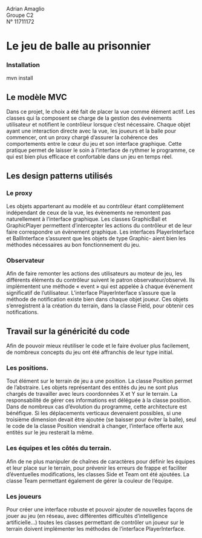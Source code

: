 Adrian Amaglio  
Groupe C2  
N° 11711172

# Le jeu de balle au prisonnier
### Installation
mvn install

## Le modèle MVC
Dans ce projet, le choix a été fait de placer la vue comme élément actif. Les classes qui la composent se charge de la gestion des événements utilisateur et notifient le contrôleur lorsque c’est nécessaire.
Chaque objet ayant une interaction directe avec la vue, les joueurs et la balle pour commencer, ont un proxy chargé d’assurer la cohérence des comportements entre le cœur du jeu et son interface graphique.
Cette pratique permet de laisser le soin à l’interface de rythmer le programme, ce qui est bien plus efficace et confortable dans un jeu en temps réel.
## Les design patterns utilisés
### Le proxy
Les objets appartenant au modèle et au contrôleur étant complètement indépendant de ceux de la vue, les évènements ne remontent pas naturellement à l’interface graphique. Les classes GraphicBall et GraphicPlayer permettent d’intercepter les actions du contrôleur et de leur faire correspondre un évènement graphique.
Les interfaces PlayerInterface et BallInterface s’assurent que les objets de type Graphic- aient bien les méthodes nécessaires au bon fonctionnement du jeu.
### Observateur
Afin de faire remonter les actions des utilisateurs au moteur de jeu, les différents éléments du contrôleur suivent le patron observateur/observé. Ils implémentent une méthode « event » qui est appelée à chaque évènement significatif de l’utilisateur. L’interface PlayerInterface s’assure que la méthode de notification existe bien dans chaque objet joueur.
Ces objets s’enregistrent à la création du terrain, dans la classe Field, pour obtenir ces notifications.
## Travail sur la généricité du code
Afin de pouvoir mieux réutiliser le code et le faire évoluer plus facilement, de nombreux concepts du jeu ont été affranchis de leur type initial.
### Les positions.
Tout élément sur le terrain de jeu a une position. La classe Position permet de l’abstraire. Les objets représentant des entités du jeu ne sont plus chargés de travailler avec leurs coordonnées X et Y sur le terrain. La responsabilité de gérer ces informations est déléguée à la classe position.
Dans de nombreux cas d’évolution du programme, cette architecture est bénéfique. Si les déplacements verticaux devenaient possibles, si une troisième dimension devait être ajoutée (se baisser pour éviter la balle), seul le code de la classe Position viendrait à changer, l’interface offerte aux entités sur le jeu resterait la même.
### Les équipes et les côtés du terrain.
Afin de ne plus manipuler de chaînes de caractères pour définir les équipes et leur place sur le terrain, pour prévenir les erreurs de frappe et faciliter d’éventuelles modifications, les classes Side et Team ont été ajoutées. La classe Team permettant également de gérer la couleur de l’équipe.
### Les joueurs
Pour créer une interface robuste et pouvoir ajouter de nouvelles façons de jouer au jeu (en réseau, avec différentes difficultés d’intelligence artificielle…) toutes les classes permettant de contrôler un joueur sur le terrain doivent implémenter les méthodes de l’interface PlayerInterface.
